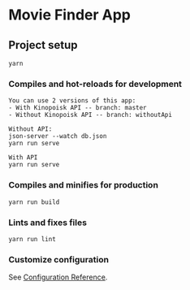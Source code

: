 # Movie Finder App

## Project setup
```
yarn
```

### Compiles and hot-reloads for development
```
You can use 2 versions of this app: 
- With Kinopoisk API -- branch: master
- Without Kinopoisk API -- branch: withoutApi

Without API:
json-server --watch db.json
yarn run serve

With API
yarn run serve
```

### Compiles and minifies for production
```
yarn run build
```

### Lints and fixes files
```
yarn run lint
```

### Customize configuration
See [Configuration Reference](https://cli.vuejs.org/config/).
